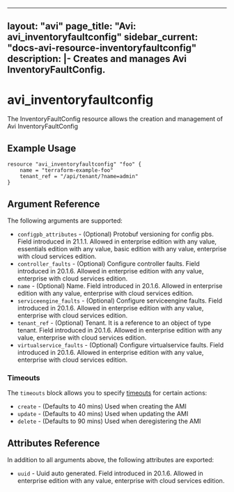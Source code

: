 <!--
    Copyright 2021 VMware, Inc.
    SPDX-License-Identifier: Mozilla Public License 2.0
-->
---
layout: "avi"
page_title: "Avi: avi_inventoryfaultconfig"
sidebar_current: "docs-avi-resource-inventoryfaultconfig"
description: |-
  Creates and manages Avi InventoryFaultConfig.
---

# avi_inventoryfaultconfig

The InventoryFaultConfig resource allows the creation and management of Avi InventoryFaultConfig

## Example Usage

```hcl
resource "avi_inventoryfaultconfig" "foo" {
    name = "terraform-example-foo"
    tenant_ref = "/api/tenant/?name=admin"
}
```

## Argument Reference

The following arguments are supported:

* `configpb_attributes` - (Optional) Protobuf versioning for config pbs. Field introduced in 21.1.1. Allowed in enterprise edition with any value, essentials edition with any value, basic edition with any value, enterprise with cloud services edition.
* `controller_faults` - (Optional) Configure controller faults. Field introduced in 20.1.6. Allowed in enterprise edition with any value, enterprise with cloud services edition.
* `name` - (Optional) Name. Field introduced in 20.1.6. Allowed in enterprise edition with any value, enterprise with cloud services edition.
* `serviceengine_faults` - (Optional) Configure serviceengine faults. Field introduced in 20.1.6. Allowed in enterprise edition with any value, enterprise with cloud services edition.
* `tenant_ref` - (Optional) Tenant. It is a reference to an object of type tenant. Field introduced in 20.1.6. Allowed in enterprise edition with any value, enterprise with cloud services edition.
* `virtualservice_faults` - (Optional) Configure virtualservice faults. Field introduced in 20.1.6. Allowed in enterprise edition with any value, enterprise with cloud services edition.


### Timeouts

The `timeouts` block allows you to specify [timeouts](https://www.terraform.io/docs/configuration/resources.html#timeouts) for certain actions:

* `create` - (Defaults to 40 mins) Used when creating the AMI
* `update` - (Defaults to 40 mins) Used when updating the AMI
* `delete` - (Defaults to 90 mins) Used when deregistering the AMI

## Attributes Reference

In addition to all arguments above, the following attributes are exported:

* `uuid` -  Uuid auto generated. Field introduced in 20.1.6. Allowed in enterprise edition with any value, enterprise with cloud services edition.

